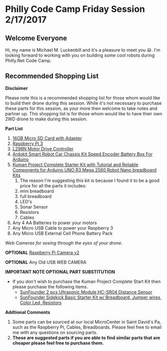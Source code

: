 # Philly Code Camp Friday Session 2/17/2017

## Welcome Everyone
Hi, my name is Michael M. Luckenbill and it's a pleasure to meet you :smiley:.
I'm looking forward to working with you on building some cool robots during Philly.Net Code Camp.


## Recommended Shopping List
**Disclaimer**


Please note this is a recommended shopping list for those whom would like to build their drone during this session. While it's not necessary to purchase these parts for this session, as your more then welcome to take notes and partner up. This shopping list is for those whom would like to have their own 2WD drone to make during this session.

**Part List**

1. [16GB Micro SD Card with Adapter](https://www.amazon.com/Samsung-MicroSDXC-Adapter-MB-MP16DA-AM/dp/B00IVPU7KE/ref=sr_1_23?s=pc&ie=UTF8&qid=1486521853&sr=1-23&keywords=micro+sd+card)
1. [Raspberry Pi 3](https://www.amazon.com/Raspberry-Pi-RASP-PI-3-Model-Motherboard/dp/B01CD5VC92)
2. [L298N Motor Drive Controller](https://www.amazon.com/gp/product/B014KMHSW6/ref=oh_aui_detailpage_o05_s00?ie=UTF8&psc=1)
3. [Ardokit Smart Robot Car Chassis Kit Speed Encoder Battery Box For Arduino](https://www.amazon.com/gp/product/B00K5OWHXO/ref=oh_aui_detailpage_o06_s00?ie=UTF8&psc=1)
4. [Kuman Project Complete Starter Kit with Tutorial and Reliable Components for Arduino UNO R3 Mega 2560 Robot Nano breadboard Kits](https://www.amazon.com/gp/product/B016D5KUHS/ref=oh_aui_detailpage_o00_s00?ie=UTF8&psc=1)
   1. The reason I'm suggesting this kit is because I found it to be a good price for all the parts it includes:
     1. mini breadboard
     2. full breadboard
     3. LED's
     4. Sonar Sensor
     5. Resistors
     6. Cables
5. Any 4 AA Batteries to power your motors
6. Any Micro USB Cable to power your Raspberry 3
7. Any Micro USB External Cell Phone Battery Pack

_Web Cameras for seeing through the eyes of your drone_.

**OPTIONAL** [Raspberry Pi Camera v2](https://www.amazon.com/Raspberry-Pi-Camera-Module-Megapixel/dp/B01ER2SKFS/ref=sr_1_1?s=pc&ie=UTF8&qid=1486437106&sr=1-1&keywords=Raspberry+pi+camera+2.1)

**OPTIONAL** Any Old USB WEB CAMERA



__IMPORTANT NOTE OPTIONAL PART SUBSTITUTION__   

* If you don't wish to purchase the Kuman Project Complete Start Kit then please purchase the following items.
   * [SunFounder 2 pcs Ultrasonic Module HC-SR04 Distance Sensor](https://www.amazon.com/SunFounder-Ultrasonic-Distance-Duemilanove-Rapsberry/dp/B00E0NXTJW/ref=sr_1_4?s=pc&ie=UTF8&qid=1486436407&sr=1-4&keywords=HC-SR04+Ultrasonic+Module+Distance+Sensor)
   * [SunFounder Sidekick Basic Starter Kit w/ Breadboard, Jumper wires, Color Led, Resistors ](https://www.amazon.com/dp/B00DGNZ9G8?psc=1)


__Addtional Comments__

1. Some parts can be sourced at our local MicroCenter in Saint David's Pa, such as the Raspberry Pi, Cables, Breadboards. Please feel free to email me with any questions on sourcing parts.
2. __These are suggested parts if you are able to find similar parts that are cheaper please feel free to purchase them.__
